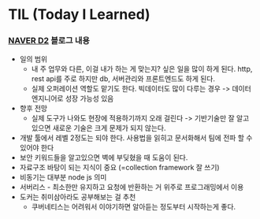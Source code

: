 # TIL (Today I Learned)

### [NAVER D2](https://d2.naver.com/news/343517) 블로그 내용 

* 일의 범위
  * 내 주 업무와 다른, 이걸 내가 하는 게 맞는지? 싶은 일을 많이 하게 된다. http, rest api를 주로 하지만 db, 서버관리와 프론트엔드도 하게 된다.
  * 실제 오퍼레이션 역할도 맡기도 한다. 빅데이터도 많이 다루는 경우 -> 데이터 엔지니어로 성장 가능성 있음 
* 향후 전망
  * 실제 도구가 나와도 현장에 적용하기까지 오래 걸린다 -> 기반기술만 잘 알고 있으면 새로운 기술은 크게 문제가 되지 않는다.
* 개발 툴에서 레벨 2정도는 되야 한다. 사용법을 읽히고 문서화해서 팀에 전파 할 수 있어야 한다
* 보안 키워드들을 알고있으면 벽에 부딪혔을 때 도움이 된다.
* 자료구조 바탕이 되는 지식이 중요 (=collection framework 잘 쓰기)
* 비동기는 대부분 node js 의미
* 서버리스 - 최소한만 유지하고 요청에 반환하는 거 위주로 프로그래밍에서 이용
* 도커는 취미삼아라도 공부해보는 걸 추천
  * 쿠버네티스는 어려워서 이야기하면 알아듣는 정도부터 시작하는게 좋다.